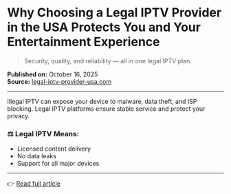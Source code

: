 # Why Choosing a Legal IPTV Provider in the USA Protects You and Your Entertainment Experience

> Security, quality, and reliability — all in one legal IPTV plan.

**Published on:** October 16, 2025  
**Source:** [legal-iptv-provider-usa.com](https://legal-iptv-provider-usa.com/why-choosing-a-legal-iptv-provider-in-the-usa-protects-you-and-your-entertainment-experience/)

---

Illegal IPTV can expose your device to malware, data theft, and ISP blocking. Legal IPTV platforms ensure stable service and protect your privacy.

### ⚖️ Legal IPTV Means:
- Licensed content delivery  
- No data leaks  
- Support for all major devices  

---

👉 [Read full article](https://legal-iptv-provider-usa.com/why-choosing-a-legal-iptv-provider-in-the-usa-protects-you-and-your-entertainment-experience/)
